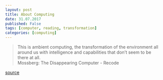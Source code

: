 ```yaml
---
layout: post
title: About Computing
date: 31.07.2017
published: False
tags: [computer, reading, transformation]
categories: [computing]
---
```


> This is ambient computing, the transformation of the environment all around us with intelligence and capabilities that don’t seem to be there at all.  
> Mossberg: The Disappearing Computer - Recode  

[source](https://www.recode.net/2017/5/25/15689094/mossberg-final-column)